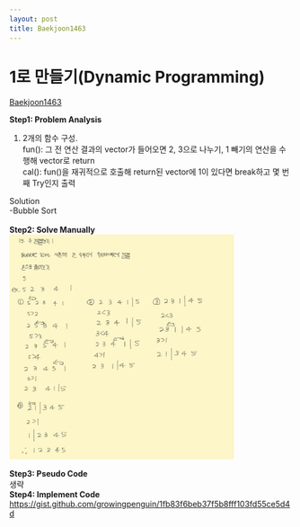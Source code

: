 ```yaml
---
layout: post
title: Baekjoon1463
---
```



# 1로 만들기(Dynamic Programming) #
[Baekjoon1463](https://www.acmicpc.net/problem/1463)

**Step1: Problem Analysis**<br/>
1. 2개의 함수 구성.<br/>
fun(): 그 전 연산 결과의 vector가 들어오면 2, 3으로 나누기, 1 빼기의 연산을 수행해 vector로 return<br/>
cal(): fun()을 재귀적으로 호출해 return된 vector에 1이 있다면 break하고 몇 번째 Try인지 출력<br/>

Solution<br/>
-Bubble Sort<br/>
<br/>
**Step2: Solve Manually**<br/>
<img src="/_images/Baek2750_1.jpg" width="400" height="400">

**Step3: Pseudo Code**<br/>
생략
<br/>
**Step4: Implement Code** <br/> 
https://gist.github.com/growingpenguin/1fb83f6beb37f5b8fff103fd55ce5d4d
